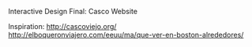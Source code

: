 Interactive Design Final: Casco Website

Inspiration:
http://cascoviejo.org/
http://elboqueronviajero.com/eeuu/ma/que-ver-en-boston-alrededores/
